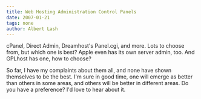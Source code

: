 ```yaml
---
title: Web Hosting Administration Control Panels
date: 2007-01-21
tags: none
author: Albert Lash
---
```

cPanel, Direct Admin, Dreamhost's Panel.cgi, and more. Lots to choose from, but which one is best? Apple even has its own server admin, too. And GPLhost has one, how to choose?

So far, I have my complaints about them all, and none have shown themselves to be the best. I'm sure in good time, one will emerge as better than others in some areas, and others will be better in different areas. Do you have a preference? I'd love to hear about it.

